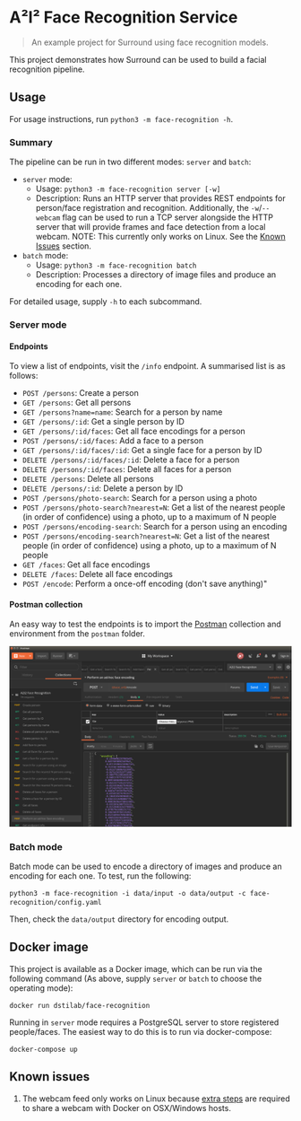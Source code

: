 # A²I² Face Recognition Service

> An example project for Surround using face recognition models.

This project demonstrates how Surround can be used to build a facial recognition pipeline.

## Usage

For usage instructions, run `python3 -m face-recognition -h`.

### Summary

The pipeline can be run in two different modes: `server` and `batch`:
* `server` mode:
  - Usage: `python3 -m face-recognition server [-w]`
  - Description: Runs an HTTP server that provides REST endpoints for person/face registration and recognition. Additionally, the `-w`/`--webcam` flag can be used to run a TCP server alongside the HTTP server that will provide frames and face detection from a local webcam. NOTE: This currently only works on Linux. See the [Known Issues](#known-issues) section.
* `batch` mode:
  - Usage: `python3 -m face-recognition batch`
  - Description: Processes a directory of image files and produce an encoding for each one.

For detailed usage, supply `-h` to each subcommand.

### Server mode

#### Endpoints

To view a list of endpoints, visit the `/info` endpoint. A summarised list is as follows:

  * `POST /persons`: Create a person
  * `GET /persons`: Get all persons
  * `GET /persons?name=name`: Search for a person by name
  * `GET /persons/:id`: Get a single person by ID
  * `GET /persons/:id/faces`: Get all face encodings for a person
  * `POST /persons/:id/faces`: Add a face to a person
  * `GET /persons/:id/faces/:id`: Get a single face for a person by ID
  * `DELETE /persons/:id/faces/:id`: Delete a face for a person
  * `DELETE /persons/:id/faces`: Delete all faces for a person
  * `DELETE /persons`: Delete all persons
  * `DELETE /persons/:id`: Delete a person by ID
  * `POST /persons/photo-search`: Search for a person using a photo
  * `POST /persons/photo-search?nearest=N`: Get a list of the nearest people (in order of confidence) using a photo, up to a maximum of N people
  * `POST /persons/encoding-search`: Search for a person using an encoding
  * `POST /persons/encoding-search?nearest=N`: Get a list of the nearest people (in order of confidence) using a photo, up to a maximum of N people
  * `GET /faces`: Get all face encodings
  * `DELETE /faces`: Delete all face encodings
  * `POST /encode`: Perform a once-off encoding (don't save anything)"

#### Postman collection

An easy way to test the endpoints is to import the [Postman](https://www.getpostman.com/) collection and environment from the `postman` folder.

![Postman Screenshot](postman_screenshot.png)

### Batch mode

Batch mode can be used to encode a directory of images and produce an encoding for each one. To test, run the following:

```
python3 -m face-recognition -i data/input -o data/output -c face-recognition/config.yaml
```

Then, check the `data/output` directory for encoding output.

## Docker image

This project is available as a Docker image, which can be run via the following command (As above, supply `server` or `batch` to choose the operating mode):

```
docker run dstilab/face-recognition
```

Running in `server` mode requires a PostgreSQL server to store registered people/faces. The easiest way to do this is to run via docker-compose:

```
docker-compose up
```

## Known issues

1. The webcam feed only works on Linux because [extra steps](https://stackoverflow.com/questions/41023827/accessing-usb-webcam-hosted-on-os-x-from-a-docker-container) are required to share a webcam with Docker on OSX/Windows hosts.
